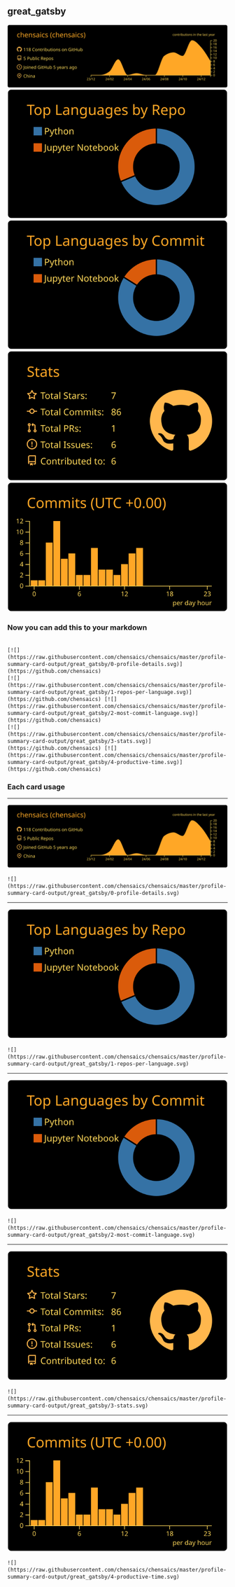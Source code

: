 ## great_gatsby

[![](./0-profile-details.svg)](https://github.com/chensaics)
[![](./1-repos-per-language.svg)](https://github.com/chensaics) [![](./2-most-commit-language.svg)](https://github.com/chensaics)
[![](./3-stats.svg)](https://github.com/chensaics) [![](./4-productive-time.svg)](https://github.com/chensaics)
### Now you can add this to your markdown
```

[![](https://raw.githubusercontent.com/chensaics/chensaics/master/profile-summary-card-output/great_gatsby/0-profile-details.svg)](https://github.com/chensaics)
[![](https://raw.githubusercontent.com/chensaics/chensaics/master/profile-summary-card-output/great_gatsby/1-repos-per-language.svg)](https://github.com/chensaics) [![](https://raw.githubusercontent.com/chensaics/chensaics/master/profile-summary-card-output/great_gatsby/2-most-commit-language.svg)](https://github.com/chensaics)
[![](https://raw.githubusercontent.com/chensaics/chensaics/master/profile-summary-card-output/great_gatsby/3-stats.svg)](https://github.com/chensaics) [![](https://raw.githubusercontent.com/chensaics/chensaics/master/profile-summary-card-output/great_gatsby/4-productive-time.svg)](https://github.com/chensaics)

```

### Each card usage
---

![](./0-profile-details.svg)

```
![](https://raw.githubusercontent.com/chensaics/chensaics/master/profile-summary-card-output/great_gatsby/0-profile-details.svg)
```

    

---

![](./1-repos-per-language.svg)

```
![](https://raw.githubusercontent.com/chensaics/chensaics/master/profile-summary-card-output/great_gatsby/1-repos-per-language.svg)
```

    

---

![](./2-most-commit-language.svg)

```
![](https://raw.githubusercontent.com/chensaics/chensaics/master/profile-summary-card-output/great_gatsby/2-most-commit-language.svg)
```

    

---

![](./3-stats.svg)

```
![](https://raw.githubusercontent.com/chensaics/chensaics/master/profile-summary-card-output/great_gatsby/3-stats.svg)
```

    

---

![](./4-productive-time.svg)

```
![](https://raw.githubusercontent.com/chensaics/chensaics/master/profile-summary-card-output/great_gatsby/4-productive-time.svg)
```

    
